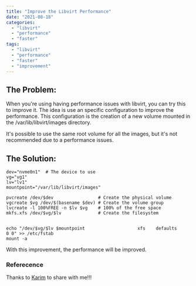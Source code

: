 ```yaml
---
title: "Improve the Libvirt Performance"
date: "2021-08-18"
categories: 
  - "libvirt"
  - "performance"
  - "faster"
tags: 
  - "libvirt"
  - "performance"
  - "faster"
  - "improvement"
---
```


## The Problem: 

When you're using having performance issues with libvirt, you can try this to improve it.
The idea is use an specific configuration to improve the performance. 
This configuration is the creation of a new volume mounted in the /var/lib/libvirt/images directory.

It's possible to use the same root volume for all the images, but it's not recommended due to a performance issues.

## The Solution: 

```shell
dev="nvme0n1"  # The device to use
vg="vg1"      
lv="lv1"
mountpoint="/var/lib/libvirt/images" 

pvcreate /dev/$dev                 # Create the physical volume
vgcreate $vg /dev/$(basename $dev) # Create the volume group
lvcreate -l 100%FREE -n $lv $vg    # 100% of the free space
mkfs.xfs /dev/$vg/$lv              # Create the filesystem


echo "/dev/$vg/$lv $mountpoint                    xfs    defaults        0 0" >> /etc/fstab
mount -a
```

With this improvement, the performance will be improved.

### Referecence
Thanks to [Karim](https://github.com/karmab) to share with me!!!
